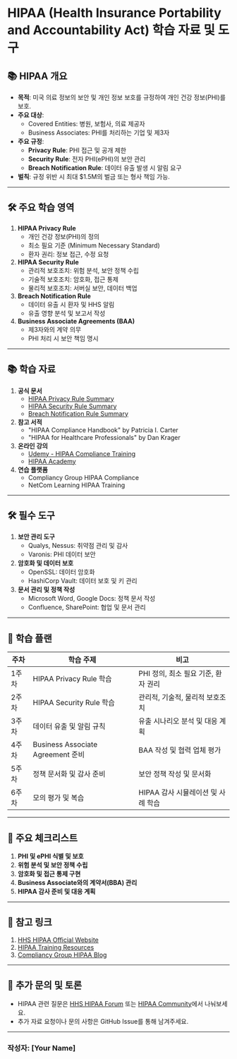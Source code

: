 # HIPAA (Health Insurance Portability and Accountability Act) 학습 자료 및 도구

## 📚 HIPAA 개요
- **목적**: 미국 의료 정보의 보안 및 개인 정보 보호를 규정하여 개인 건강 정보(PHI)를 보호.
- **주요 대상**:
  - Covered Entities: 병원, 보험사, 의료 제공자
  - Business Associates: PHI를 처리하는 기업 및 제3자
- **주요 규정**:
  - **Privacy Rule**: PHI 접근 및 공개 제한
  - **Security Rule**: 전자 PHI(ePHI)의 보안 관리
  - **Breach Notification Rule**: 데이터 유출 발생 시 알림 요구
- **벌칙**: 규정 위반 시 최대 $1.5M의 벌금 또는 형사 책임 가능.

---

## 🛠️ 주요 학습 영역
1. **HIPAA Privacy Rule**
   - 개인 건강 정보(PHI)의 정의
   - 최소 필요 기준 (Minimum Necessary Standard)
   - 환자 권리: 정보 접근, 수정 요청
2. **HIPAA Security Rule**
   - 관리적 보호조치: 위험 분석, 보안 정책 수립
   - 기술적 보호조치: 암호화, 접근 통제
   - 물리적 보호조치: 서버실 보안, 데이터 백업
3. **Breach Notification Rule**
   - 데이터 유출 시 환자 및 HHS 알림
   - 유출 영향 분석 및 보고서 작성
4. **Business Associate Agreements (BAA)**
   - 제3자와의 계약 의무
   - PHI 처리 시 보안 책임 명시

---

## 📚 학습 자료
1. **공식 문서**
   - [HIPAA Privacy Rule Summary](https://www.hhs.gov/hipaa/for-professionals/privacy/index.html)
   - [HIPAA Security Rule Summary](https://www.hhs.gov/hipaa/for-professionals/security/index.html)
   - [Breach Notification Rule Summary](https://www.hhs.gov/hipaa/for-professionals/breach-notification/index.html)
2. **참고 서적**
   - "HIPAA Compliance Handbook" by Patricia I. Carter
   - "HIPAA for Healthcare Professionals" by Dan Krager
3. **온라인 강의**
   - [Udemy - HIPAA Compliance Training](https://www.udemy.com/)
   - [HIPAA Academy](https://www.hipaaacademy.net/)
4. **연습 플랫폼**
   - Compliancy Group HIPAA Compliance
   - NetCom Learning HIPAA Training

---

## 🛠️ 필수 도구
1. **보안 관리 도구**
   - Qualys, Nessus: 취약점 관리 및 감사
   - Varonis: PHI 데이터 보안
2. **암호화 및 데이터 보호**
   - OpenSSL: 데이터 암호화
   - HashiCorp Vault: 데이터 보호 및 키 관리
3. **문서 관리 및 정책 작성**
   - Microsoft Word, Google Docs: 정책 문서 작성
   - Confluence, SharePoint: 협업 및 문서 관리

---

## 📝 학습 플랜
| 주차  | 학습 주제                           | 비고                                  |
|-------|------------------------------------|---------------------------------------|
| 1주차 | HIPAA Privacy Rule 학습            | PHI 정의, 최소 필요 기준, 환자 권리  |
| 2주차 | HIPAA Security Rule 학습           | 관리적, 기술적, 물리적 보호조치       |
| 3주차 | 데이터 유출 및 알림 규칙            | 유출 시나리오 분석 및 대응 계획       |
| 4주차 | Business Associate Agreement 준비  | BAA 작성 및 협력 업체 평가           |
| 5주차 | 정책 문서화 및 감사 준비            | 보안 정책 작성 및 문서화              |
| 6주차 | 모의 평가 및 복습                   | HIPAA 감사 시뮬레이션 및 사례 학습    |

---

## 📑 주요 체크리스트
1. **PHI 및 ePHI 식별 및 보호**
2. **위험 분석 및 보안 정책 수립**
3. **암호화 및 접근 통제 구현**
4. **Business Associate와의 계약서(BBA) 관리**
5. **HIPAA 감사 준비 및 대응 계획**

---

## 📌 참고 링크
1. [HHS HIPAA Official Website](https://www.hhs.gov/hipaa/index.html)
2. [HIPAA Training Resources](https://www.hipaatraining.net/)
3. [Compliancy Group HIPAA Blog](https://compliancy-group.com/)

---

## 💬 추가 문의 및 토론
- HIPAA 관련 질문은 [HHS HIPAA Forum](https://www.hhs.gov/) 또는 [HIPAA Community](https://www.hipaa.com/community/)에서 나눠보세요.
- 추가 자료 요청이나 문의 사항은 GitHub Issue를 통해 남겨주세요.

---

### 작성자: **[Your Name]**
